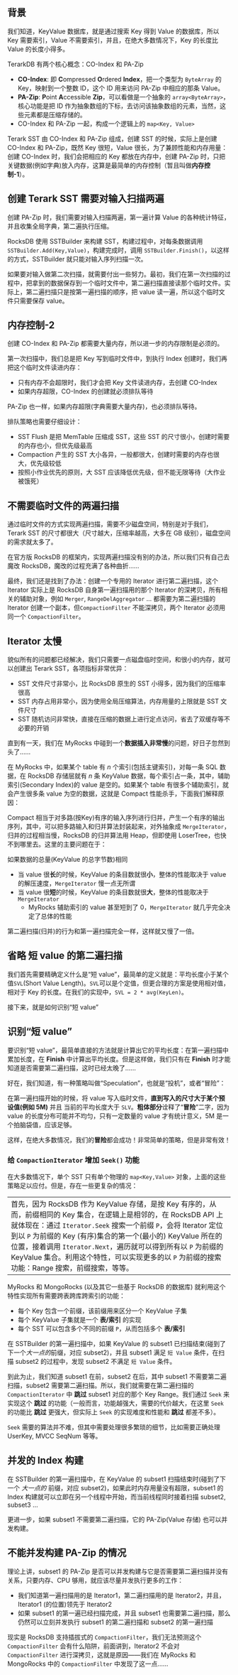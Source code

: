 ## 背景
我们知道，KeyValue 数据库，就是通过搜索 Key 得到 Value 的数据库，所以 Key 需要索引，Value 不需要索引，并且，在绝大多数情况下，Key 的长度比 Value 的长度小得多。

TerarkDB 有两个核心概念：CO-Index 和 PA-Zip
* **CO-Index**: 即 **C**ompressed **O**rdered **Index**，把一个类型为 `ByteArray` 的 Key，映射到一个整数 ID，这个 ID 用来访问 PA-Zip 中相应的那条 Value。
* **PA-Zip**: **P**oint **A**ccessible **Zip**，可以看做是一个抽象的 `array<ByteArray>`，核心功能是把 ID 作为抽象数组的下标，去访问该抽象数组的元素，当然，这些元素都是压缩存储的。
* CO-Index 和 PA-Zip 一起，构成一个逻辑上的 `map<Key, Value>`

Terark SST 由 CO-Index 和 PA-Zip 组成，创建 SST 的时候，实际上是创建 CO-Index 和 PA-Zip，既然 Key 很短，Value 很长，为了兼顾性能和内存用量：创建 CO-Index 时，我们会把相应的 Key 都放在内存中，创建 PA-Zip 时，只把关键数据(例如字典)放入内存，这算是最简单的内存控制（暂且叫做**内存控制-1**）。

## 创建 Terark SST 需要对输入扫描两遍
创建 PA-Zip 时，我们需要对输入扫描两遍，第一遍计算 Value 的各种统计特征，并且收集全局字典，第二遍执行压缩。

RocksDB 使用 SSTBuilder 来构建 SST，构建过程中，对每条数据调用 `SSTBuilder.Add(Key,Value)`，构建完成时，调用 `SSTBuilder.Finish()`，以这样的方式，SSTBuilder 就只能对输入序列扫描一次。

如果要对输入做第二次扫描，就需要付出一些努力。最初，我们在第一次扫描的过程中，把拿到的数据保存到一个临时文件中，第二遍扫描直接读那个临时文件。实际上，第二遍扫描只是按第一遍扫描的顺序，把 value 读一遍，所以这个临时文件只需要保存 value。

## 内存控制-2
创建 CO-Index 和 PA-Zip 都需要大量内存，所以进一步的内存限制是必须的。

第一次扫描中，我们总是把 Key 写到临时文件中，到执行 Index 创建时，我们再把这个临时文件读进内存：
* 只有内存不会超限时，我们才会把 Key 文件读进内存，去创建 CO-Index
* 如果内存超限，CO-Index 的创建就必须排队等待

PA-Zip 也一样，如果内存超限(字典需要大量内存)，也必须排队等待。

排队策略也需要仔细设计：
* SST Flush 是把 MemTable 压缩成 SST，这些 SST 的尺寸很小，创建时需要的内存也小，但优先级最高
* Compaction 产生的 SST 大小各异，一般都很大，创建时需要的内存也很大，优先级较低
* 按照小作业优先的原则，大 SST 应该降低优先级，但不能无限等待（大作业被饿死）

## 不需要临时文件的两遍扫描
通过临时文件的方式实现两遍扫描，需要不少磁盘空间，特别是对于我们，Terark SST 的尺寸都很大（尺寸越大，压缩率越高，大多在 GB 级别），磁盘空间的需求就太多了。

在官方版 RocksDB 的框架内，实现两遍扫描没有别的办法，所以我们只有自己去魔改 RocksDB，魔改的过程充满了各种曲折……

最终，我们还是找到了办法：创建一个专用的 Iterator 进行第二遍扫描，这个 Iterator 实际上是 RocksDB 自身第一遍扫描用的那个 Iterator 的深拷贝，所有相关的辅助对象，例如 `Merger`, `RangeDelAggregator` ... 都需要为第二遍扫描的 Iterator 创建一个副本，但`CompactionFilter` 不能深拷贝，两个 Iterator 必须用同一个 `CompactionFilter`。

## Iterator 太慢
貌似所有的问题都已经解决，我们只需要一点磁盘临时空间，和很小的内存，就可以创建出 Terark SST，各项指标非常优异：
* SST 文件尺寸非常小，比 RocksDB 原生的 SST 小得多，因为我们的压缩率很高
* SST 内存占用非常小，因为使用全局压缩算法，内存用量的上限就是 SST 文件尺寸
* SST 随机访问非常快，直接在压缩的数据上进行定点访问，省去了双缓存等不必要的开销

直到有一天，我们在 MyRocks 中碰到一个**数据插入非常慢**的问题，好日子忽然到头了……

在 MyRocks 中，如果某个 table 有 *n* 个索引(包括主键索引)，对每一条 SQL 数据，在 RocksDB 存储层就有 *n* 条 KeyValue 数据，每个索引占一条，其中，辅助索引(Secondary Index)的 value 是空的。如果某个 table 有很多个辅助索引，就会产生很多条 value 为空的数据，这就是 Compact 性能杀手，下面我们解释原因：

Compact 相当于对多路(按Key)有序的输入序列进行归并，产生一个有序的输出序列，其中，可以把多路输入和归并算法封装起来，对外抽象成 `MergeIterator`，归并的过程相当慢，RocksDB 的归并算法用 Heap，但即使用 LoserTree，也快不到哪里去。这里的主要问题在于：

如果数据的总量(KeyValue 的总字节数)相同
* 当 value 很**长**的时候，KeyValue 的条目数就很**小**，整体的性能取决于 value 的解压速度，`MergeIterator` 慢一点无所谓
* 当 value 很**短**的时候，KeyValue 的条目数就很**大**，整体的性能取决于 `MergeIterator`
  * MyRocks 辅助索引的 value 甚至短到了 0，`MergeIterator` 就几乎完全决定了总体的性能

第二遍扫描(归并)的行为和第一遍扫描完全一样，这样就又慢了一倍。

## 省略 短 value 的第二遍扫描
我们首先需要精确定义什么是“短 value”，最简单的定义就是：平均长度小于某个值`SVL`(Short Value Length)。`SVL`可以是个定值，但更合理的方案是使用相对值，相对于 Key 的长度。在我们的实现中，`SVL = 2 * avg(KeyLen)`。

接下来，就是如何识别“短 value”

## 识别“短 value”
要识别“短 value”，最简单直接的方法就是计算出它的平均长度：在第一遍扫描中累加长度，在 **Finish** 中计算出平均长度。但是这样做，我们只有在 **Finish** 时才能知道是否需要第二遍扫描，这时已经太晚了……

好在，我们知道，有一种策略叫做“Speculation”，也就是“投机”，或者“冒险”：

在第一遍扫描开始的时候，将 value 写入临时文件，**直到写入的尺寸大于某个预设值(例如 5M)** 并且 当前的平均长度大于 `SLV`。**粗体部分**诠释了“**冒险**”二字，因为 value 的长度分布可能并不均匀，只有一定数量的 value 才有统计意义，5M 是一个拍脑袋值，应该足够。

这样，在绝大多数情况，我们的**冒险**都会成功！非常简单的策略，但是非常有效！

### 给 `CompactionIterator` 增加 `Seek()` 功能

在大多数情况下，单个 SST 只有单个物理的 `map<Key,Value>` 对象，上面的这些策略足以应付。但是，存在一些更复杂的情况：
<table><tr><td>
首先，因为 RocksDB 作为 KeyValue 存储，是按 Key 有序的，从而，前缀相同的 Key 集合，在逻辑上是相邻的，在 RocksDB API 上就体现在：通过 <code>Iterator.Seek</code> 搜索一个前缀 <code>P</code>，会将 Iterator 定位到以 <code>P</code> 为前缀的 Key (有序)集合的第一个(最小的) KeyValue 所在的位置，接着调用 <code>Iterator.Next</code>，遍历就可以得到所有以 <code>P</code> 为前缀的 KeyValue 集合。利用这个特性，可以实现更多的以 <code>P</code> 为前缀的搜索功能：Range 搜索，前缀搜索，等等。
</td></tr></table>

MyRocks 和 MongoRocks (以及其它一些基于 RocksDB 的数据库) 就利用这个特性实现所有需要跨表跨库跨索引的功能：
* 每个 Key 包含一个前缀，该前缀用来区分一个 KeyValue 子集
* 每个 KeyValue 子集就是一个 **表/索引** 的实现
* 每个 SST 可以包含多个不同的前缀 `P`，从而包括多个 **表/索引**
 
在 SSTBuilder 的第一遍扫描中，如果 KeyValue 的 subset1 已扫描结束(碰到了下一个*大一点的*前缀，对应 subset2)，并且 subset1 满足 `短 Value` 条件，在扫描 subset2 的过程中，发现 subset2 不满足 `短 Value` 条件。

到此为止，我们知道 subset1 在前，subset2 在后，其中 subset1 不需要第二遍扫描，subset2 需要第二遍扫描。所以，我们就需要在第二遍扫描的 `CompactionIterator` 中 **跳过** subset1 对应的那个 Key Range。我们通过 `Seek` 来实现这个 **跳过** 的功能（一般而言，功能越强大，需要的代价越大，在这里 `Seek` 的功能比 **跳过** 更强大，但实际上 `Seek` 的实现难度和性能和 **跳过** 都差不多）。

`Seek` 需要的算法并不难，但其中需要处理很多繁琐的细节，比如需要正确处理 UserKey, MVCC SeqNum 等等。

## 并发的 Index 构建
在 SSTBuilder 的第一遍扫描中，在 KeyValue 的 subset1 扫描结束时(碰到了下一个 *大一点的* 前缀，对应 subset2)，如果此时内存用量没有超限，subset1 的 Index 构建就可以立即在另一个线程中开始，而当前线程同时接着扫描 subset2, subset3 ...

更进一步，如果 subset1 不需要第二遍扫描，它的 PA-Zip(Value 存储) 也可以并发构建。

## 不能并发构建 PA-Zip 的情况
理论上讲，subset1 的 PA-Zip 是否可以并发构建与它是否需要第二遍扫描并没有关系，只要内存、CPU 够用，就应该尽量并发执行更多的工作：
* 我们知道第一遍扫描用的是 Iterator1，第二遍扫描用的是 Iterator2，并且，Iterator1 (的位置)领先于 Iterator2
* 如果 subset1 的第一遍已经扫描完成，并且 subset1 也需要第二遍扫描，那么仍然可以立刻并发执行 subset1 的第二遍扫描和 subset2 的第一遍扫描

现实是 RocksDB 支持插拔式的 `CompactionFilter`，我们无法预测这个 `CompactionFilter` 会有什么陷阱，前面讲到，Iterator2 不会对 `CompactionFilter` 进行深拷贝，这就是原因——我们在 MyRocks 和 MongoRocks 中的 `CompactionFilter` 中发现了这一点……
